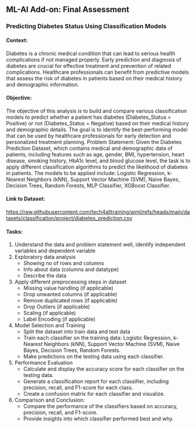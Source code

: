 ## **ML-AI Add-on: Final Assessment**
### **Predicting Diabetes Status Using Classification Models**
#### **Context**:
Diabetes is a chronic medical condition that can lead to serious health complications if not managed properly. Early prediction and diagnosis of diabetes are crucial for effective treatment and prevention of related complications. Healthcare professionals can benefit from predictive models that assess the risk of diabetes in patients based on their medical history and demographic information.
#### **Objective:**
The objective of this analysis is to build and compare various classification models to predict whether a patient has diabetes (Diabetes_Status = Positive) or not (Diabetes_Status = Negative) based on their medical history and demographic details. The goal is to identify the best-performing model that can be used by healthcare professionals for early detection and personalized treatment planning.
Problem Statement:
Given the Diabetes Prediction Dataset, which contains medical and demographic data of patients, including features such as age, gender, BMI, hypertension, heart disease, smoking history, HbA1c level, and blood glucose level, the task is to apply different classification algorithms to predict the likelihood of diabetes in patients. The models to be applied include: Logistic Regression, k-Nearest Neighbors (kNN), Support Vector Machine (SVM), Naive Bayes, Decision Trees, Random Forests, MLP Classifier, XGBoost Classifier.
#### **Link to Dataset:**
https://raw.githubusercontent.com/tech4alltraining/aiml/refs/heads/main/datasets/classification/project/diabetes_prediction.csv

#### **Tasks:**
1. Understand the data and problem statement well, identify  independent variables and dependent variable
2. Exploratory data analysis
    - Showing no of rows and columns
    - Info about data (columns and datatype)
    - Describe the data
3. Apply different preprocessing steps in dataset
    - Missing value handling (if applicable)
   - Drop unwanted columns (if applicable)
   - Remove duplicated rows (if applicable)
   - Drop Outliers (if applicable)
   - Scaling (if applicable)
   - Label Encoding (if applicable)
4. Model Selection and Training
   - Split the dataset into train data and test data
   - Train each classifier on the training data: Logistic Regression, k-Nearest Neighbors (kNN), Support Vector Machine (SVM), Naive Bayes, Decision Trees, Random Forests.
   - Make predictions on the testing data using each classifier.
5. Performance Evaluation
   - Calculate and display the accuracy score for each classifier on the testing data.
   - Generate a classification report for each classifier, including precision, recall, and F1-score for each class.
   - Create a confusion matrix for each classifier and visualize.
6. Comparison and Conclusion:
   - Compare the performance of the classifiers based on accuracy, precision, recall, and F1-score.
   - Provide insights into which classifier performed best and why.
